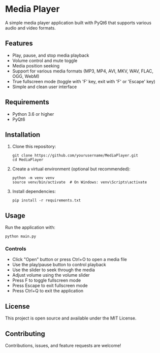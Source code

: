 # Media Player

A simple media player application built with PyQt6 that supports various audio and video formats.

## Features

- Play, pause, and stop media playback
- Volume control and mute toggle
- Media position seeking
- Support for various media formats (MP3, MP4, AVI, MKV, WAV, FLAC, OGG, WebM)
- True fullscreen mode (toggle with 'F' key, exit with 'F' or 'Escape' key)
- Simple and clean user interface

## Requirements

- Python 3.6 or higher
- PyQt6

## Installation

1. Clone this repository:
   ```
   git clone https://github.com/yourusername/MediaPlayer.git
   cd MediaPlayer
   ```

2. Create a virtual environment (optional but recommended):
   ```
   python -m venv venv
   source venv/bin/activate  # On Windows: venv\Scripts\activate
   ```

3. Install dependencies:
   ```
   pip install -r requirements.txt
   ```

## Usage

Run the application with:

```
python main.py
```

### Controls

- Click "Open" button or press Ctrl+O to open a media file
- Use the play/pause button to control playback
- Use the slider to seek through the media
- Adjust volume using the volume slider
- Press F to toggle fullscreen mode
- Press Escape to exit fullscreen mode
- Press Ctrl+Q to exit the application

## License

This project is open source and available under the MIT License.

## Contributing

Contributions, issues, and feature requests are welcome! 